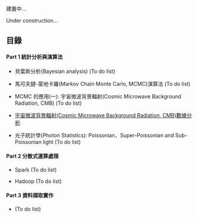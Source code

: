 建置中...

Under construction...

## 目錄
#### Part 1 統計分析與演算法
- 貝葉斯分析(Bayesian analysis) (To do list)

- 馬可夫鏈-蒙地卡羅(Markov Chain Monte Carlo, MCMC)演算法 (To do list)

- MCMC 的應用(一): 宇宙微波背景輻射(Cosmic Microwave Background Radiation, CMB) (To do list)

- [宇宙微波背景輻射(Cosmic Microwave Background Radiation, CMB)數據分析](https://nbviewer.jupyter.org/github/yeh8211TK/data_analysis/blob/master/CMB_data_analysis.ipynb)

- 光子統計學(Photon Statistics): Poissonian、Super-Poissonian and Sub-Poissonian light (To do list)

#### Part 2 分散式運算處理
- Spark (To do list)

- Hadoop (To do list)

#### Part 3 資料擷取實作
- (To do list)
